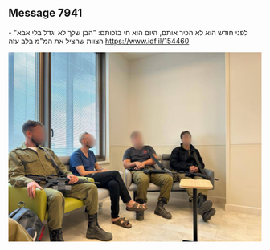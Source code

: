 ## Message 7941

לפני חודש הוא לא הכיר אותם, היום הוא חי בזכותם:
"הבן שלך לא יגדל בלי אבא" - הצוות שהציל את המ"מ בלב עזה
https://www.idf.il/154460

![Photo](7941/7941_photo.jpg)
